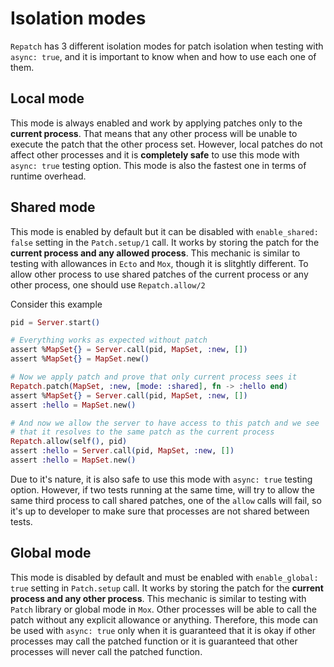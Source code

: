 # Isolation modes

`Repatch` has 3 different isolation modes for patch isolation
when testing with `async: true`, and it is important to know when and how to use each one of them.

## Local mode

This mode is always enabled and work by applying patches only to the **current process**.
That means that any other process will be unable to execute the patch that the other process set.
However, local patches do not affect other processes and it is __completely safe__ to use this mode with
`async: true` testing option. This mode is also the fastest one in terms of runtime overhead.

## Shared mode

This mode is enabled by default but it can be disabled with `enable_shared: false` setting in the `Patch.setup/1` call.
It works by storing the patch for the **current process and any allowed process**. This mechanic is similar to testing
with allowances in `Ecto` and `Mox`, though it is slitghtly different. To allow other process to use shared
patches of the current process or any other process, one should use `Repatch.allow/2`

Consider this example

```elixir
pid = Server.start()

# Everything works as expected without patch
assert %MapSet{} = Server.call(pid, MapSet, :new, [])
assert %MapSet{} = MapSet.new()

# Now we apply patch and prove that only current process sees it
Repatch.patch(MapSet, :new, [mode: :shared], fn -> :hello end)
assert %MapSet{} = Server.call(pid, MapSet, :new, [])
assert :hello = MapSet.new()

# And now we allow the server to have access to this patch and we see
# that it resolves to the same patch as the current process
Repatch.allow(self(), pid)
assert :hello = Server.call(pid, MapSet, :new, [])
assert :hello = MapSet.new()
```

Due to it's nature, it is also safe to use this mode with `async: true` testing option. However, if two
tests running at the same time, will try to allow the same third process to call shared patches,
one of the `allow` calls will fail, so it's up to developer to make sure that processes are not shared
between tests.

## Global mode

This mode is disabled by default and must be enabled with `enable_global: true` setting in `Patch.setup` call.
It works by storing the patch for the **current process and any other process**. This mechanic is similar to testing
with `Patch` library or global mode in `Mox`. Other processes will be able to call the patch without any explicit
allowance or anything. Therefore, this mode can be used with `async: true` only when it is guaranteed that
it is okay if other processes may call the patched function or it is guaranteed that other processes
will never call the patched function.
